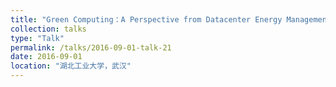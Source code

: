 ```yaml
---
title: "Green Computing：A Perspective from Datacenter Energy Management"
collection: talks
type: "Talk"
permalink: /talks/2016-09-01-talk-21
date: 2016-09-01
location: "湖北工业大学，武汉"
---
```


